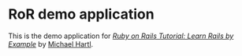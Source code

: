 # RoR demo application
This is the demo application for
[*Ruby on Rails Tutorial: Learn Rails by Example*](http://railstutorial.org/)
by [Michael Hartl](http://michaelhartl.com/).
